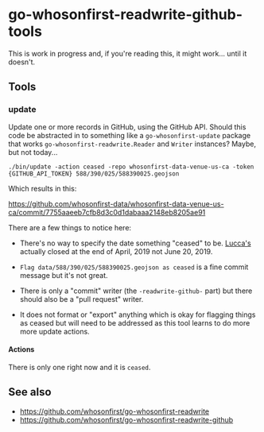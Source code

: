 # go-whosonfirst-readwrite-github-tools

This is work in progress and, if you're reading this, it might work... until it doesn't.

## Tools

### update

Update one or more records in GitHub, using the GitHub API. Should this code be abstracted in to something like a `go-whosonfirst-update` package that works `go-whosonfirst-readwrite.Reader` and `Writer` instances? Maybe, but not today...

```
./bin/update -action ceased -repo whosonfirst-data-venue-us-ca -token {GITHUB_API_TOKEN} 588/390/025/588390025.geojson
```

Which results in this:

https://github.com/whosonfirst-data/whosonfirst-data-venue-us-ca/commit/7755aaeeb7cfb8d3c0d1dabaaa2148eb8205ae91

There are a few things to notice here:

* There's no way to specify the date something "ceased" to be. [Lucca's](https://spelunker.whosonfirst.org/id/588390025/) actually closed at the end of April, 2019 not June 20, 2019.

* `Flag data/588/390/025/588390025.geojson as ceased` is a fine commit message but it's not great.

* There is only a "commit" writer (the `-readwrite-github-` part) but there should also be a "pull request" writer.

* It does not format or "export" anything which is okay for flagging things as ceased but will need to be addressed as this tool learns to do more more update actions.

#### Actions

There is only one right now and it is `ceased`.

## See also

* https://github.com/whosonfirst/go-whosonfirst-readwrite
* https://github.com/whosonfirst/go-whosonfirst-readwrite-github